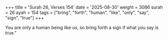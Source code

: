 +++
title = 'Surah 26, Verses 154'
date = '2025-08-30'
weight = 3086
surah = 26
ayah = 154
tags = ["bring", "forth", "human", "like", "only", "say", "sign", "true"]
+++

You are only a human being like us, so bring forth a sign if what you say is true.”